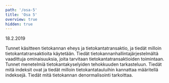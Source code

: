 ```yaml
---
path: '/osa-5'
title: 'Osa 5'
overview: true
hidden: true
---
```


<deadline>18.2.2019</deadline>


Tunnet käsitteen tietokannan eheys ja tietokantatransaktio, ja tiedät milloin tietokantatransaktioita käytetään. Tiedät tietokannanhallintajärjestelmältä vaadittuja ominaisuuksia, joita tarvitaan tietokantatransaktioiden toimintaan. Tunnet menetelmiä tietokantakyselyiden tehokkuuden tarkasteluun. Tiedät mitä indeksit ovat ja tiedät milloin tietokantatauluihin kannattaa määritellä indeksejä. Tiedät mitä tietokannan denormalisointi tarkoittaa.


<please-login></please-login>

<pages-in-this-section></pages-in-this-section>


<ab-study id="self_evaluation_k19_tikape">

<only-for-ab-group group=1>

<exercises-in-this-section ignore-quiz-tags="group-2,group-3"></exercises-in-this-section>

</only-for-ab-group>

<only-for-ab-group group=2>

<exercises-in-this-section ignore-quiz-tags="group-1,group-3"></exercises-in-this-section>

</only-for-ab-group>

<only-for-ab-group group=3>

<exercises-in-this-section ignore-quiz-tags="group-1,group-2"></exercises-in-this-section>

</only-for-ab-group>

</ab-study>
